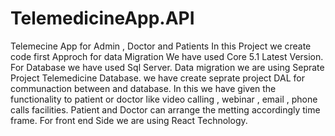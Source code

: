 # TelemedicineApp.API
Telemecine App for Admin , Doctor and Patients
In this Project we create code first Approch for data Migration
We have used Core 5.1 Latest Version.
For Database we have used Sql Server. Data migration we are using Seprate Project Telemedicine Database. 
we have create seprate project DAL for communaction between and database.
In this we have given the functionality  to patient or doctor like video calling , webinar , email , phone calls facilities.
Patient and Doctor can arrange the metting accordingly time frame.
For front end Side we are using React Technology.
